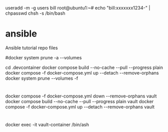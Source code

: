 useradd -m -g users bill
root@ubuntu1:~# echo "bill:xxxxxxx1234-" | chpasswd
chsh -s /bin/bash

# ansible
Ansible tutorial repo files

#docker system prune -a --volumes

cd .devcontainer
docker compose build --no-cache --pull --progress plain
docker compose -f docker-compose.yml up --detach --remove-orphans
docker system prune --volumes -f

#

docker compose -f docker-compose.yml down --remove-orphans vault
docker compose build --no-cache --pull --progress plain vault
docker compose -f docker-compose.yml up --detach --remove-orphans vault

#

docker exec -it vault-container /bin/ash